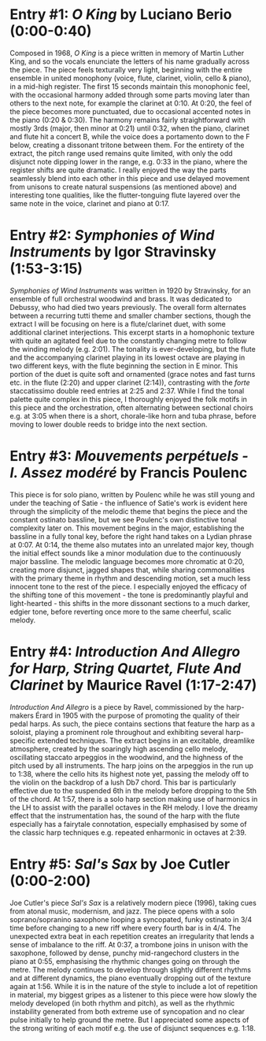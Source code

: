 # Entry #1: *O King* by Luciano Berio (0:00-0:40)

Composed in 1968, *O King* is a piece written in memory of Martin Luther King, and so the vocals enunciate the letters of his name gradually across the piece. The piece feels texturally very light, beginning with the entire ensemble in united monophony (voice, flute, clarinet, violin, cello & piano), in a mid-high register. The first 15 seconds maintain this monophonic feel, with the occasional harmony added through some parts moving later than others to the next note, for example the clarinet at 0:10. At 0:20, the feel of the piece becomes more punctuated, due to occasional accented notes in the piano (0:20 & 0:30). The harmony remains fairly straightforward with mostly 3rds (major, then minor at 0:21) until 0:32, when the piano, clarinet and flute hit a concert B, while the voice does a portamento down to the F below, creating a dissonant tritone between them. For the entirety of the extract, the pitch range used remains quite limited, with only the odd disjunct note dipping lower in the range, e.g. 0:33 in the piano, where the register shifts are quite dramatic. I really enjoyed the way the parts seamlessly blend into each other in this piece and use delayed movement from unisons to create natural suspensions (as mentioned above) and interesting tone qualities, like the flutter-tonguing flute layered over the same note in the voice, clarinet and piano at 0:17.  


# Entry #2: *Symphonies of Wind Instruments* by Igor Stravinsky (1:53-3:15)

*Symphonies of Wind Instruments* was written in 1920 by Stravinsky, for an ensemble of full orchestral woodwind and brass. It was dedicated to Debussy, who had died two years previously. The overall form alternates between a recurring tutti theme and smaller chamber sections, though the extract I will be focusing on here is a flute/clarinet duet, with some additional clarinet interjections. This excerpt starts in a homophonic texture with quite an agitated feel due to the constantly changing metre to follow the winding melody (e.g. 2:01). The tonality is ever-developing, but the flute and the accompanying clarinet playing in its lowest octave are playing in two different keys, with the flute beginning the section in E minor. This portion of the duet is quite soft and ornamented (grace notes and fast turns etc. in the flute (2:20) and upper clarinet (2:14)), contrasting with the *forte* staccatissimo double reed entries at 2:25 and 2:37. While I find the tonal palette quite complex in this piece, I thoroughly enjoyed the folk motifs in this piece and the orchestration, often alternating between sectional choirs e.g. at 3:05 when there is a short, chorale-like horn and tuba phrase, before moving to lower double reeds to bridge into the next section.

# Entry #3: *Mouvements perpétuels - I. Assez modéré* by Francis Poulenc

This piece is for solo piano, written by Poulenc while he was still young and under the teaching of Satie - the influence of Satie's work is evident here through the simplicity of the melodic theme that begins the piece and the constant ostinato bassline, but we see Poulenc's own distinctive tonal complexity later on. This movement begins in the major, establishing the bassline in a fully tonal key, before the right hand takes on a Lydian phrase at 0:07. At 0:14, the theme also mutates into an unrelated major key, though the initial effect sounds like a minor modulation due to the continuously major bassline. The melodic language becomes more chromatic at 0:20, creating more disjunct, jagged shapes that, while sharing commonalities with the primary theme in rhythm and descending motion, set a much less innocent tone to the rest of the piece. I especially enjoyed the efficacy of the shifting tone of this movement - the tone is predominantly playful and light-hearted - this shifts in the more dissonant sections to a much darker, edgier tone, before reverting once more to the same cheerful, scalic melody. 

# Entry #4: *Introduction And Allegro for Harp, String Quartet, Flute And Clarinet* by Maurice Ravel (1:17-2:47)

*Introduction And Allegro* is a piece by Ravel, commissioned by the harp-makers Érard in 1905 with the purpose of promoting the quality of their pedal harps. As such, the piece contains sections that feature the harp as a soloist, playing a prominent role throughout and exhibiting several harp-specific extended techniques. The extract begins in an excitable, dreamlike atmosphere, created by the soaringly high ascending cello melody, oscillating staccato arpeggios in the woodwind, and the highness of the pitch used by all instruments. The harp joins on the arpeggios in the run up to 1:38, where the cello hits its highest note yet, passing the melody off to the violin on the backdrop of a lush Db7 chord. This bar is particularly effective due to the suspended 6th in the melody before dropping to the 5th of the chord. At 1:57, there is a solo harp section making use of harmonics in the LH to assist with the parallel octaves in the RH melody. I love the dreamy effect that the instrumentation has, the sound of the harp with the flute especially has a fairytale connotation, especially emphasised by some of the classic harp techniques e.g. repeated enharmonic in octaves at 2:39.

# Entry #5: *Sal's Sax* by Joe Cutler (0:00-2:00)

Joe Cutler's piece *Sal's Sax* is a relatively modern piece (1996), taking cues from atonal music, modernism, and jazz. The piece opens with a solo soprano/sopranino saxophone looping a syncopated, funky ostinato in 3/4 time before changing to a new riff where every fourth bar is in 4/4. The unexpected extra beat in each repetition creates an irregularity that lends a sense of imbalance to the riff. At 0:37, a trombone joins in unison with the saxophone, followed by dense, punchy mid-rangechord clusters in the piano at 0:55, emphasising the rhythmic changes going on through the metre. The melody continues to develop through slightly different rhythms and at different dynamics, the piano eventually dropping out of the texture again at 1:56. While it is in the nature of the style to include a lot of repetition in material, my biggest gripes as a listener to this piece were how slowly the melody developed (in both rhythm and pitch), as well as the rhythmic instability generated from both extreme use of syncopation and no clear pulse initially to help ground the metre. But I appreciated some aspects of the strong writing of each motif e.g. the use of disjunct sequences e.g. 1:18.